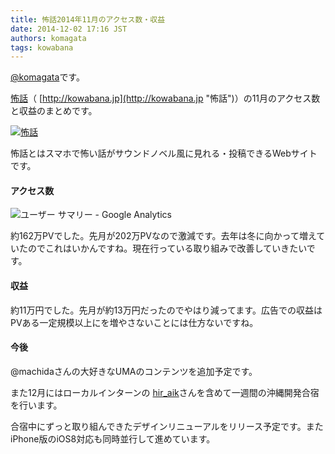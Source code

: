 ```yaml
---
title: 怖話2014年11月のアクセス数・収益
date: 2014-12-02 17:16 JST
authors: komagata
tags: kowabana
---
```

 [@komagata](http://twitter.com/komagata)です。

 [怖話](http://kowabana.jp "怖話")（ [http://kowabana.jp](http://kowabana.jp "怖話")）の11月のアクセス数と収益のまとめです。

[![怖話](https://lh4.googleusercontent.com/-8-pkth8ETpA/UYjg32awOAI/AAAAAAAADKg/0h8DP9Cg4CQ/s400/Screen%2520Shot%25202013-05-07%2520at%25208.08.34%2520PM.png)](http://kowabana.jp)

怖話とはスマホで怖い話がサウンドノベル風に見れる・投稿できるWebサイトです。

#### アクセス数

![ユーザー サマリー - Google Analytics](http://i.gyazo.com/062ef20f31c0958eda6c6b77958eb5a1.png)

約162万PVでした。先月が202万PVなので激減です。去年は冬に向かって増えていたのでこれはいかんですね。現在行っている取り組みで改善していきたいです。

#### 収益

約11万円でした。先月が約13万円だったのでやはり減ってます。広告での収益はPVある一定規模以上にを増やさないことには仕方ないですね。

#### 今後

@machidaさんの大好きなUMAのコンテンツを追加予定です。

また12月にはローカルインターンの [hir\_aik](https://twitter.com/hir_aik "@hir\_aik")さんを含めて一週間の沖縄開発合宿を行います。

合宿中にずっと取り組んできたデザインリニューアルをリリース予定です。またiPhone版のiOS8対応も同時並行して進めています。
